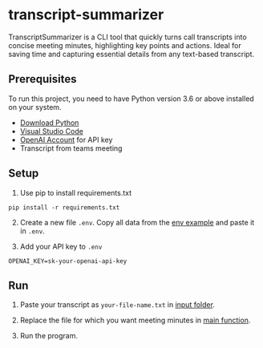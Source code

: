 # transcript-summarizer
 TranscriptSummarizer is a CLI tool that quickly turns call transcripts into concise meeting minutes, highlighting key points and actions. Ideal for saving time and capturing essential details from any text-based transcript.

 ## Prerequisites

To run this project, you need to have Python version 3.6 or above installed on your system.
- [Download Python](https://www.python.org/downloads/)
- [Visual Studio Code](https://code.visualstudio.com/)
- [OpenAI Account](https://platform.openai.com/api-keys) for API key
- Transcript from teams meeting

## Setup

1. Use pip to install requirements.txt

```shell
pip install -r requirements.txt
```

2. Create a new file `.env`. Copy all data from the [env example](./env-example) and paste it in `.env`.

3. Add your API key to `.env`
```shell
OPENAI_KEY=sk-your-openai-api-key
```

## Run

1. Paste your transcript as `your-file-name.txt` in [input folder](./input).

2. Replace the file for which you want meeting minutes in [main function](./main.py).

3. Run the program.

